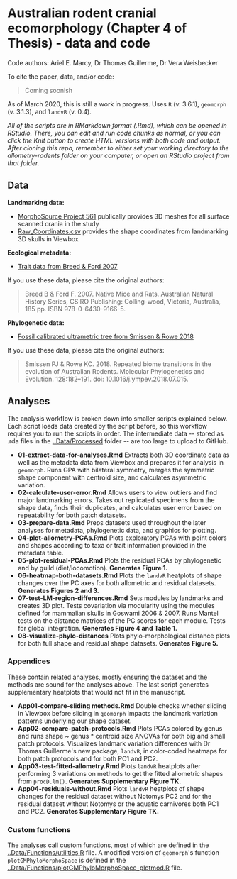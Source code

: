 # Australian rodent cranial ecomorphology (Chapter 4 of Thesis) - data and code
Code authors: Ariel E. Marcy, Dr Thomas Guillerme, Dr Vera Weisbecker

To cite the paper, data, and/or code:
> Coming soonish

As of March 2020, this is still a work in progress. Uses `R` (v. 3.6.1), `geomorph` (v. 3.1.3), and `landvR` (v. 0.4).

*All of the scripts are in RMarkdown format (.Rmd), which can be opened in RStudio. There, you can edit and run code chunks as normal, or you can click the Knit button to create HTML versions with both code and output. After cloning this repo, remember to either set your working directory to the allometry-rodents folder on your computer, or open an RStudio project from that folder.*

## Data
**Landmarking data:**
* [MorphoSource Project 561](https://www.morphosource.org/MyProjects/Dashboard/dashboard/select_project_id/561) publically provides 3D meshes for all surface scanned crania in the study
* [Raw_Coordinates.csv](Data/Raw/Raw_Coord_Data.csv) provides the shape coordinates from landmarking 3D skulls in Viewbox 

**Ecological metadata:**
* [Trait data from Breed & Ford 2007](/Data/Processed/in_ex_traits.csv)

If you use these data, please cite the original authors:
> Breed B & Ford F. 2007. Native Mice and Rats. Australian Natural History Series, CSIRO Publishing: Colling-wood, Victoria, Australia, 185 pp. ISBN 978-0-6430-9166-5.

**Phylogenetic data:**
* [Fossil calibrated ultrametric tree from Smissen & Rowe 2018](/Data/Processed/Smissen-Rowe-2018-concat.tre)

If you use these data, please cite the original authors:
> Smissen PJ & Rowe KC. 2018. Repeated biome transitions in the evolution of Australian Rodents. Molecular Phylogenetics and Evolution. 128:182–191. doi: 10.1016/j.ympev.2018.07.015.
    
## Analyses
The analysis workflow is broken down into smaller scripts explained below. Each script loads data created by the script before, so this workflow requires you to run the scripts in order. The intermediate data -- stored as .rda files in the [..Data/Processed](/Data/Processed)  folder -- are too large to upload to GitHub. 

* **01-extract-data-for-analyses.Rmd** Extracts both 3D coordinate data as well as the metadata data from Viewbox and prepares it for analysis in `geomorph`. Runs GPA with bilateral symmetry, merges the symmetric shape component with centroid size, and calculates asymmetric variation.
* **02-calculate-user-error.Rmd** Allows users to view outliers and find major landmarking errors. Takes out replicated specimens from the shape data, finds their duplicates, and calculates user error based on repeatability for both patch datasets. 
* **03-prepare-data.Rmd** Preps datasets used throughout the later analyses for metadata, phylogenetic data, and graphics for plotting.
* **04-plot-allometry-PCAs.Rmd** Plots exploratory PCAs with point colors and shapes according to taxa or trait information provided in the metadata table.
* **05-plot-residual-PCAs.Rmd** Plots the residual PCAs by phylogenetic and by guild (diet/locomotion). **Generates Figure 1.**
* **06-heatmap-both-datasets.Rmd** Plots the `landvR` heatplots of shape changes over the PC axes for both allometric and residual datasets. **Generates Figures 2 and 3.**
* **07-test-LM-region-differences.Rmd** Sets modules by landmarks and creates 3D plot. Tests covariation via modularity using the modules defined for mammalian skulls in Goswami 2006 & 2007. Runs Mantel tests on the distance matrices of the PC scores for each module. Tests for global integration. **Generates Figure 4 and Table 1.**
* **08-visualize-phylo-distances** Plots phylo-morphological distance plots for both full shape and residual shape datasets. **Generates Figure 5.**

### Appendices
These contain related analyses, mostly ensuring the dataset and the methods are sound for the analyses above. The last script generates supplementary heatplots that would not fit in the manuscript.

* **App01-compare-sliding methods.Rmd** Double checks whether sliding in Viewbox before sliding in `geomorph` impacts the landmark variation patterns underlying our shape dataset. 
* **App02-compare-patch-protocols.Rmd** Plots PCAs colored by genus and runs shape ~ genus * centroid size ANOVAs for both big and small patch protocols. Visualizes landmark variation differences with Dr Thomas Guillerme's new package, `landvR`, in color-coded heatmaps for both patch protocols and for both PC1 and PC2. 
* **App03-test-fitted-allometry.Rmd** Plots `landvR` heatplots after performing 3 variations on methods to get the fitted allometric shapes from `procD.lm()`. **Generates Supplementary Figure TK.**
* **App04-residuals-without.Rmd** Plots `landvR` heatplots of shape changes for the residual dataset without Notomys PC2 and for the residual dataset without Notomys or the aquatic carnivores both PC1 and PC2. **Generates Supplementary Figure TK.**

### Custom functions
The analyses call custom functions, most of which are defined in the [..Data/Functions/utilities.R](/Data/Functions/utilities.R) file. A modified version of `geomorph`'s function `plotGMPhyloMorphoSpace` is defined in the [..Data/Functions/plotGMPhyloMorphoSpace_plotmod.R](/Data/Functions/plotGMPhyloMorphoSpace_plotmod.R) file.
